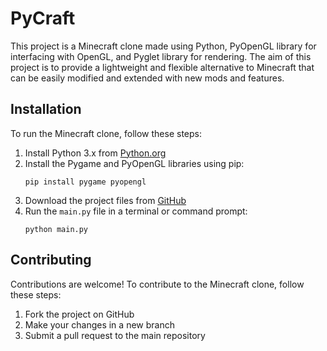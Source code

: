 # PyCraft

This project is a Minecraft clone made using Python, PyOpenGL library for interfacing with OpenGL, and Pyglet library for rendering. The aim of this project is to provide a lightweight and flexible alternative to Minecraft that can be easily modified and extended with new mods and features.

## Installation

To run the Minecraft clone, follow these steps:

1. Install Python 3.x from [Python.org](https://www.python.org/downloads/)
2. Install the Pygame and PyOpenGL libraries using pip:
   ```
   pip install pygame pyopengl
   ```
3. Download the project files from [GitHub](https://github.com/ApaxPhoenix/PyCraft)
4. Run the `main.py` file in a terminal or command prompt:
   ```
   python main.py
   ```

## Contributing

Contributions are welcome! To contribute to the Minecraft clone, follow these steps:

1. Fork the project on GitHub
2. Make your changes in a new branch
3. Submit a pull request to the main repository
